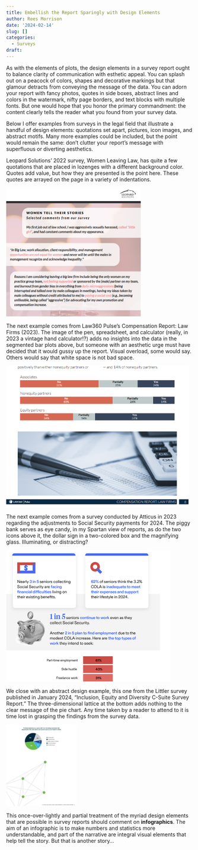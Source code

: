 ```yaml
---
title: Embellish the Report Sparingly with Design Elements
author: Rees Morrison
date: '2024-02-14'
slug: []
categories:
  - Surveys
draft: 
---
```


As with the elements of plots, the design elements in a survey report ought to balance clarity of communication with esthetic appeal. You can splash out on a peacock of colors, shapes and decorative markings but that glamour detracts from conveying the message of the data.  You can adorn your report with fancy photos, quotes in side boxes, abstract lines and colors in the watermark, nifty page borders, and text blocks with multiple fonts.  But one would hope that you honor the primary commandment: the content clearly tells the reader what you found from your survey data.

Below I offer examples from surveys in the legal field that illustrate a handful of design elements:  quotations set apart, pictures, icon images, and abstract motifs.  Many more examples could be included, but the point would remain the same: don’t clutter your report’s message with superfluous or diverting aesthetics. 

Leopard Solutions’ 2022 survey, Women Leaving Law, has quite a few quotations that are placed in lozenges with a different background color.  Quotes add value, but how they are presented is the point here.  These quotes are arrayed on the page in a variety of indentations.

<img src="../../../static/media/LeopardQuotes.png" width="363" />

<!-- ![quotes](/media/LeopardQuotes.png) -->
 
The next example comes from Law360 Pulse’s Compensation Report: Law Firms (2023).  The image of the pen, spreadsheet, and calculator (really, in 2023 a vintage hand calculator!?) adds no insights into the data in the segmented bar plots above, but someone with an aesthetic urge must have decided that it would gussy up the report.  Visual overload, some would say.  Others would say that white space is not bad space.


<img src="../../../static/media/Image Law360 pulse compensation.png" width="492" />

<!-- ![pen](C:/Users/rees/Documents/R/Projects/LAWYER Hornbooks/5Surveys/LFSurveys/law360_pulse-compensation_report-law_firms.pdf) -->

The next example comes from a survey conducted by Atticus in 2023 regarding the adjustments to Social Security payments for 2024.  The piggy bank serves as eye candy, in my Spartan view of reports, as do the two icons above it, the dollar sign in a two-colored box and the magnifying glass.  Illuminating, or distracting? 

<img src="../../../static/media/Atticus 2023 Social Security.png" width="445" />

<!-- ![piggybank](C:/Users/rees/Documents/R/Projects/LAWYER Hornbooks/5Surveys/LFSurveys/Atticus 2023 Social Security.png) -->

We close with an abstract design example, this one from the Littler survey published in January 2024, “Inclusion, Equity and Diversity C-Suite Survey Report.”  The three-dimensional lattice at the bottom adds nothing to the clear message of the pie chart.  Any time taken by a reader to attend to it is time lost in grasping the findings from the survey data. 


<img src="../../../static/media/LittlerAbstractDesign.jpg" width="190" />

<!-- ![abstract](/media/LittlerAbstractDesign.jpg) -->

This once-over-lightly and partial treatment of the myriad design elements that are possible in survey reports should comment on **infographics**.  The aim of an infographic is to make numbers and statistics more understandable, and part of the narrative are integral visual elements that help tell the story.  But that is another story…

<!-- End of post -->
